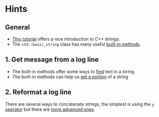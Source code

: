 # Hints

## General

- [This tutorial][strings-tutorial] offers a nice introduction to C++ strings.
- The `std::basic_string` class has many useful [built-in methods][cpp-reference-string].

## 1. Get message from a log line

- The built-in methods offer some ways to [find][cpp-reference-string-find] text in a string.
- The built-in methods can help us [get a portion][cpp-reference-string-substr] of a string

## 2. Reformat a log line

There are several ways to concatenate strings, the simplest is using the [`+` operator][cpp-reference-string-concatenation] but there are [more advanced ones][cpp-reference-printf].

[strings-tutorial]: https://www.learncpp.com/cpp-tutorial/4-4b-an-introduction-to-stdstring/
[cpp-reference-string]: https://en.cppreference.com/w/cpp/string/basic_string
[cpp-reference-string-find]: https://en.cppreference.com/w/cpp/string/basic_string/find
[cpp-reference-string-substr]: https://en.cppreference.com/w/cpp/string/basic_string/substr
[cpp-reference-string-concatenation]: https://en.cppreference.com/w/cpp/string/basic_string/operator%2B
[cpp-reference-printf]: https://en.cppreference.com/w/cpp/io/c/fprintf
